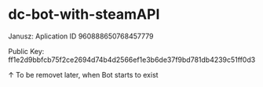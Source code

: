 # dc-bot-with-steamAPI

Janusz:
Aplication ID
960888650768457779

Public Key:
ff1e2d9bbfcb75f2ce2694d74b4d2566ef1e3b6de37f9bd781db4239c51ff0d3

↑ To be removet later, when Bot starts to exist
